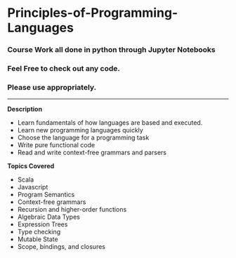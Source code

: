 # Principles-of-Programming-Languages

### Course Work all done in python through Jupyter Notebooks

### Feel Free to check out any code.

### Please use appropriately.
---

**Description**
  * Learn fundamentals of how languages are based and executed.
  * Learn new programming languages quickly
  * Choose the language for a programming task
  * Write pure functional code
  * Read and write context-free grammars and parsers
  
**Topics Covered**
  * Scala
  * Javascript
  * Program Semantics
  * Context-free grammars
  * Recursion and higher-order functions
  * Algebraic Data Types
  * Expression Trees
  * Type checking
  * Mutable State
  * Scope, bindings, and closures
  
